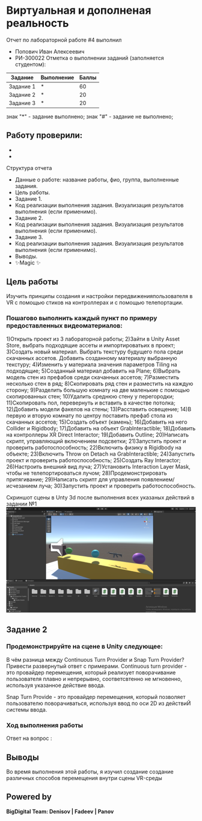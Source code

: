 # Виртуальная и дополненая реальность
Отчет по лабораторной работе #4 выполнил
- Попович Иван Алексеевич
- РИ-300022
Отметка о выполнении заданий (заполняется студентом):

| Задание | Выполнение | Баллы |
| ------ | ------ | ------ |
| Задание 1 | * | 60 |
| Задание 2 | * | 20 |
| Задание 3 | * | 20 |

знак "*" - задание выполнено; знак "#" - задание не выполнено;

Работу проверили:
- 
- 
- 


Структура отчета

- Данные о работе: название работы, фио, группа, выполненные задания.
- Цель работы.
- Задание 1.
- Код реализации выполнения задания. Визуализация результатов выполнения (если применимо).
- Задание 2.
- Код реализации выполнения задания. Визуализация результатов выполнения (если применимо).
- Задание 3.
- Код реализации выполнения задания. Визуализация результатов выполнения (если применимо).
- Выводы.
- ✨Magic ✨

## Цель работы
Изучить принципы создания и настройки передвиженияпользователя в VR с помощью стиков на контроллерах и с помощью телепортации.

### Пошагово выполнить каждый пункт по примеру предоставленных видеоматериалов:
1)Открыть проект из 3 лабораторной работы;
2)Зайти в Unity Asset Store, выбрать подходящие ассеты и импортироватьих в проект;
3)Создать новый материал. Выбрать текстуру будущего пола среди скачанных ассетов. Добавить созданному материалу выбранную текстуру;
4)Изменить у материала значения параметров Tiling на подходящие;
5)Созданный материал добавить на Plane;
6)Выбрать модель стен из префабов среди скачанных ассетов;
7)Разместить несколько стен в ряд;
8)Скопировать ряд стен и разместить на каждую сторону;
9)Разделить большую комнату на две маленькие с помощью скопированных стен;
10)Удалить среднюю стену у перегородки;
11)Скопировать пол, перевернуть и вставить в качестве потолка;
12)Добавить модели факелов на стены;
13)Расставить освещение;
14)В первую и вторую комнату по центру поставить префаб стола из скачанных ассетов;
15)Создать объект (камень);
16)Добавить на него Collider и Rigidbody;
17)Добавить на объект GrabInteractible;
18)Добавить на контроллеры XR Direct Interactor;
19)Добавить Outline;
20)Написать скрипт, управляющий включением подсветки;
21)Запустить проект и проверить работоспособность;
22)Включить физику в Rigidbody на объекте;
23)Включить Throw on Detach на GrabInteractible;
24)Запустить проект и проверить работоспособность;
25)Создать Ray Interactor;
26)Настроить внешний вид луча;
27)Установить Interaction Layer Mask, чтобы не телепортироваться лучом;
28)Продемонстрировать притягивание;
29)Написать скрипт для управления появлением/исчезанием луча;
30)Запустить проект и проверить работоспособность.


Скриншот сцены в Unty 3d после выполнения всех указаных действий в задании №1
![](/L4.png)



## Задание 2
### Продемонстрируйте на сцене в Unity следующее:
В чём разница между Continuous Turn Provider и Snap Turn Provider? Привести развернутый ответ с примерами.
Сontinuous turn provider - это провайдер перемещения, который реализует поворачивание пользователя плавно и непрерывно, соответсвтенно не мгновенно, используя указанное действие ввода.

Snap Turn Provide - это провайдер перемещения, который позволяет пользователю поворачиваться, используя ввод по оси 2D из действиЙ системы ввода.
### Ход выполнения работы
Ответ на вопрос :

## Выводы

Во время выполнения этой работы, я изучил создание создание различных способов перемещения внутри сцены VR-среды

## Powered by

**BigDigital Team: Denisov | Fadeev | Panov**

